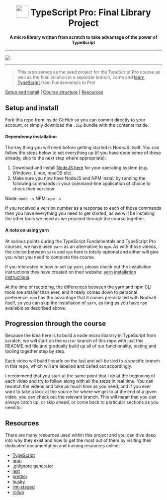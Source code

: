 <h1 align="center">
<img width="40" valign="bottom" src="https://cloud.githubusercontent.com/assets/10656223/15247118/e71dc6a2-1909-11e6-9b90-ae86204f41c3.png">
TypeScript Pro: Final Library Project
</h1>
<h4 align="center">A micro library written from scratch to take advantage of the power of TypeScript</h4>

---

<a href="https://ultimateangular.com" target="_blank"><img src="https://ultimateangular.com/assets/img/banners/ua-github.svg"></a>

---

> This repo serves as the seed project for the TypeScript Pro course as well as the final solution in a separate branch, come and [learn TypeScript](https://ultimateangular.com/courses/) from Fundamentals to Pro!

[Setup and install](#setup-and-install) |
[Course structure](#progression-through-the-course) |
[Resources](#resources)

## Setup and install

Fork this repo from inside GitHub so you can commit directly to your account, or simply download the `.zip` bundle with the contents inside.

#### Dependency installation

The key thing you will need before getting started is NodeJS itself. You can follow the steps below to set everything up (if you have done some of these already, skip to the next step where appropriate):

1. Download and install [NodeJS here](https://nodejs.org/en/download/) for your operating system (e.g. Windows, Linux, macOS etc).
2. Make sure you now have NodeJS and NPM install by running the following commands in your command-line application of choice to check their versions:

Node: `node -v`
NPM: `npm -v`

If you received a version number as a response to each of those commands then you have everything you need to get started, as we will be installing the other tools we need as we proceed through the course together.

#### A note on using yarn

At various points during the TypeScript Fundamentals and TypeScript Pro courses, we have used `yarn` as an alternative to `npm`. As with those videos, the choice between `yarn` and `npm` here is totally optional and either will give you what you need to complete this course.

If you interested in how to set up yarn, please check out the installation instructions they have created on their website: [yarn installation instructions](https://yarnpkg.com/lang/en/docs/install/).

At the time of recording, the differences between the yarn and npm CLI tools are smaller than ever, and it really comes down to personal preference. `npm` has the advantage that it comes preinstalled with NodeJS itself, so you can skip the installation of `yarn`, as long as you have `npm` available as described above.

## Progression through the course

Because the idea here is to build a node micro libarary in TypeScript from scratch, we will start on the `master` branch of this repo with just this README.md file and gradually build up all of our functionality, testing and tooling together step by step.

Each video will build linearly on the last and will be tied to a specific branch in this repo, which will are labelled and called out accordingly.

I recommend that you start at the same point that I do at the beginning of each video and try to follow along with all the steps in real time. You can rewatch the videos and take as much time as you need, and if you ever want to take a look at the source for where we get to at the end of a given video, you can check out the relevant branch. This will mean that you can always catch up, or skip ahead, or come back to particular sections as you need to.

## Resources

There are many resources used within this project and you can dive deep into why they exist and how to get the most out of them by visiting their dedicated documentation and training resources online:

* [TypeScript](http://www.typescriptlang.org/)
* [npm](https://www.npmjs.com/)
* [.gitignore generator](http://gitignore.io/)
* [jest](http://facebook.github.io/jest/)
* [prettier](https://prettier.io/)
* [husky](https://github.com/typicode/husky)
* [lint-staged](https://github.com/okonet/lint-staged)
* [rollup](https://rollupjs.org/)
